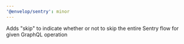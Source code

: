 ```yaml
---
'@envelop/sentry': minor
---
```


Adds "skip" to indicate whether or not to skip the entire Sentry flow for given GraphQL operation
